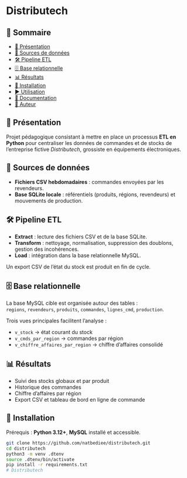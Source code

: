 # Distributech

## 📑 Sommaire
- [📖 Présentation](#-présentation)
- [📂 Sources de données](#-sources-de-données)
- [🛠️ Pipeline ETL](#️-pipeline-etl)
- [🗄️ Base relationnelle](#️-base-relationnelle)
- [📊 Résultats](#-résultats)
- [🚀 Installation](#-installation)
- [▶️ Utilisation](#️-utilisation)
- [📑 Documentation](#-documentation)
- [📌 Auteur](#-auteur)

## 📖 Présentation
Projet pédagogique consistant à mettre en place un processus **ETL en Python** pour centraliser les données de commandes et de stocks de l’entreprise fictive *Distributech*, grossiste en équipements électroniques.

## 📂 Sources de données
- **Fichiers CSV hebdomadaires** : commandes envoyées par les revendeurs.  
- **Base SQLite locale** : référentiels (produits, régions, revendeurs) et mouvements de production.  

## 🛠️ Pipeline ETL
- **Extract** : lecture des fichiers CSV et de la base SQLite.  
- **Transform** : nettoyage, normalisation, suppression des doublons, gestion des incohérences.  
- **Load** : intégration dans la base relationnelle MySQL.  

Un export CSV de l’état du stock est produit en fin de cycle.

## 🗄️ Base relationnelle
La base MySQL cible est organisée autour des tables :  
`regions`, `revendeurs`, `produits`, `commandes`, `lignes_cmd`, `production`.  

Trois vues principales facilitent l’analyse :  
- `v_stock` → état courant du stock  
- `v_cmds_par_region` → commandes par région  
- `v_chiffre_affaires_par_region` → chiffre d’affaires consolidé  

## 📊 Résultats
- Suivi des stocks globaux et par produit  
- Historique des commandes  
- Chiffre d’affaires par région  
- Export CSV et tableau de bord en ligne de commande  

## 🚀 Installation
Prérequis : **Python 3.12+**, **MySQL** installé et accessible.  

```bash
git clone https://github.com/natbediee/distributech.git
cd distributech
python3 -m venv .dtenv
source .dtenv/bin/activate
pip install -r requirements.txt
# Distributech
